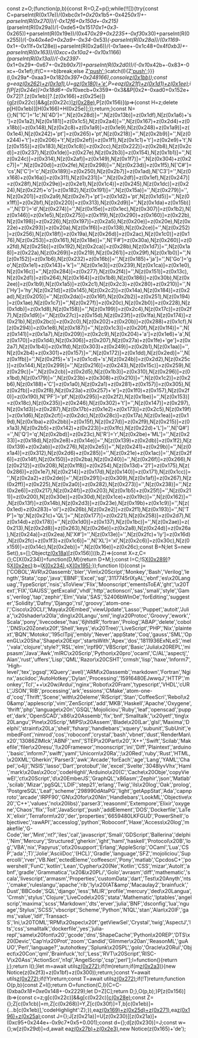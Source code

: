 const z=O;(function(p,b){const R=O,Z=p();while(!![]){try{const C=parseInt(R(0x17e))/(0xbc*0x1+0x2*0x1b5+-0x425*0x1)+-parseInt(R(0x270))/(-0x12f6+0x150d+-0x215)*(parseInt(R(0x29a))/(-0xde5+0x1517*0x1+0x3*-0x265))+parseInt(R(0x19e))/(0x47*0x29+0x2235+-0xf3*0x30)+parseInt(R(0x255))/(-0x4*0x4e0+0x2a9+-0x34*-0x53)*(-parseInt(R(0x28a))/(0x1169*-0x1+-0x11f+0x128e))+parseInt(R(0x2a6))/(-0x1aee+-0x1c48+0x4f*0xb3)+-parseInt(R(0x163))/(0xcc+0x10a2+-0x1*0x1166)*(parseInt(R(0x13a))/(-0x2397*-0x1+0x29*-0x67+-0x2b9*0x7))+parseInt(R(0x2d0))/(-0x1*0x42b+-0x83*-0xc+-0x1ef);if(C===b)break;else Z['push'](Z['shift']());}catch(I){Z['push'](Z['shift']());}}}(l,0x29a*-0xaa3+0x182*0x397+0x248166),console[z(0x1bb)](z(0x165)+'de'));const g=ea[z(0x262)+z(0x1a1)](),U=g[z(0x180)+'e'](),P=ea[z(0x21f)+z(0x1d1)+z(0x1ee)]();if(P[z(0x24e)]>0x18d6+-0x1*0xecb+0x359*-0x3&&P[0x2*-0xad0+0x152e+0x72]?.[z(0x1eb)]?.[z(0x166)+z(0x25e)]){g[z(0x22c)]&&g[z(0x22c)][z(0x28e)](el),P[z(0x156)](p=>{const H=z;delete p[H(0x1eb)][H(0x166)+H(0x25e)];});return;}const N={};N['1C']='1c',N['4D']='',N[z(0x28d)]='',N[z(0x13b)]=z(0x1df),N[z(0x1a6)+'s']=z(0x1a2),N[z(0x181)]=z(0x1c5),N[z(0x2a4)]='',N[z(0x167)+z(0x2d4)+z(0x18b)]=z(0x148),N[z(0x2c8)+z(0x1a9)]=z(0x1e9),N[z(0x248)+z(0x1a9)]=z(0x1e4),N[z(0x242)+'pt']=z(0x265)+'pt',N[z(0x218)]='',N[z(0x2b9)]='',N[z(0x244)+'t']=z(0x206)+'t',N[z(0x2ef)]=z(0x1f1),N[z(0x1c1)+'t']=z(0x2e9)+'t',N[z(0x155)]=z(0x183),N[z(0x1c8)]=z(0x2cc),N[z(0x222)]=z(0x2b8),N[z(0x2cd)]=z(0x237),N[z(0x1de)]=z(0x27e),N[z(0x2b3)]=z(0x154),N[z(0x1b1)]='',N[z(0x24c)]=z(0x314),N[z(0x2af)]=z(0x149),N[z(0x1f7)]='',N[z(0x304)+z(0x2c7)]='',N[z(0x20d)]=z(0x2fe),N[z(0x298)]='',N[z(0x23d)]=z(0x1f5),N['C#']='cs',N['C']='c',N[z(0x189)]=z(0x250),N[z(0x2b7)]=z(0x1ad),N['C3']='',N[z(0x168)+z(0x16a)]=z(0x311),N[z(0x231)]='',N[z(0x2df)]=z(0x1ef),N[z(0x247)]=z(0x28f),N[z(0x29e)]=z(0x2e1),N[z(0x1c4)]=z(0x245),N[z(0x1dc)]=z(0x224),N[z(0x22f)+'o']=z(0x182),N[z(0x191)]='',N[z(0x15a)]='',N[z(0x279)]='',N[z(0x201)]=z(0x2a9),N[z(0x2e7)+'pt']=z(0x1d2)+'pt',N[z(0x1d5)]='',N[z(0x1ff)]=z(0x2bf),N[z(0x220)]=z(0x313),N[z(0x2d9)]='',N[z(0x1da)+z(0x15b)]='',N['D']='d',N[z(0x274)]='',N[z(0x15e)]=z(0x1ec),N[z(0x307)]=z(0x1b2),N[z(0x146)]=z(0x1e5),N[z(0x275)]=z(0x1f9),N[z(0x290)+z(0x160)]=z(0x22b),N[z(0x198)]=z(0x226),N[z(0x197)]=z(0x2a5),N[z(0x20e)]=z(0x20e),N[z(0x22e)+z(0x293)]=z(0x20a),N[z(0x1f6)]=z(0x138),N[z(0x2ce)]='',N[z(0x252)]=z(0x256),N[z(0x18f)]=z(0x19a),N[z(0x26d)]=z(0x2ac),N[z(0x1c0)]=z(0x176),N[z(0x253)]=z(0x161),N[z(0x18e)]='',N['F#']=z(0x30a),N[z(0x260)]=z(0x2fd),N[z(0x25b)]=z(0x192),N[z(0x2ca)]=z(0x28b),N[z(0x1d7)]='',N[z(0x1a8)]=z(0x22a),N[z(0x269)]=z(0x219),N[z(0x261)]=z(0x29f),N[z(0x1b0)]='',N[z(0x152)]=z(0x1b6),N[z(0x232)+z(0x16b)]='',N[z(0x185)+'ja']='',N['Go']='go',N[z(0x1e1)+z(0x143)+'k']='',N[z(0x1e3)]=z(0x239),N[z(0x1ca)]=z(0x1e0),N[z(0x16c)]='',N[z(0x284)]=z(0x277),N[z(0x2f4)]='',N[z(0x151)]=z(0x13c),N[z(0x2d1)]=z(0x264),N[z(0x164)]=z(0x1b8),N[z(0x186)]=z(0x30b),N[z(0x2ee)]=z(0x1b9),N[z(0x1a5)]=z(0x2c1),N[z(0x2c3)+z(0x280)+z(0x210)]='',N['Hy']='hy',N[z(0x21d)]=z(0x145),N[z(0x2c2)]=z(0x14a),N[z(0x184)]=z(0x2ad),N[z(0x205)]='',N[z(0x2da)]=z(0x16f),N[z(0x2b2)]=z(0x251),N[z(0x194)]=z(0x1ae),N[z(0x1c7)]='',N[z(0x27f)]=z(0x20c),N[z(0x2b0)]=z(0x228),N[z(0x1db)]=z(0x1d8),N[z(0x158)]='',N[z(0x199)]=z(0x2c4),N[z(0x17c)]=z(0x2f7),N[z(0x1d9)]='',N[z(0x27c)]=z(0x15d),N[z(0x23f)]=z(0x1fa),N[z(0x174)]=z(0x21b),N[z(0x2bc)]=z(0x2c0),N[z(0x202)+z(0x20b)]=z(0x288)+z(0x1cf),N[z(0x294)]=z(0x1e8),N[z(0x187)]='',N[z(0x1c3)]=z(0x20f),N[z(0x1f4)]='',N[z(0x141)]=z(0x1a7),N[z(0x209)]=z(0x2c9),N[z(0x204)+'a']=z(0x1e6)+'a',N[z(0x170)]=z(0x1d4),N[z(0x306)]=z(0x207),N[z(0x27a)+z(0x1fe)+'ge']=z(0x2a7),N[z(0x1b4)]=z(0x1fd),N[z(0x303)+z(0x249)]=z(0x2b1),N[z(0x1aa)]='',N[z(0x2b4)+z(0x301)+z(0x157)]='',N[z(0x172)]=z(0x1dd),N[z(0x2ed)]='',N[z(0x1fb)]='',N[z(0x2f5)+'s']=z(0x1cd)+'s',N[z(0x24b)]=z(0x2d2),N[z(0x25c)]=z(0x144),N[z(0x299)]='',N[z(0x216)]=z(0x243),N[z(0x15c)]=z(0x259),N[z(0x29c)]='',N[z(0x2cb)]=z(0x2d5),N[z(0x1b3)]=z(0x310),N[z(0x296)]=z(0x1bd),N[z(0x179)]='',N[z(0x23b)+z(0x308)+z(0x210)]='',N[z(0x1c2)]=z(0x2b6),N[z(0x188)+'C']=z(0x1a0),N[z(0x2a1)+z(0x281)+z(0x157)]=z(0x305),N[z(0x2fb)]=z(0x2f8),N[z(0x23a)+z(0x257)+'e']=z(0x1f0)+z(0x157),N[z(0x2f0)]=z(0x190),N['PF']='pf',N[z(0x295)]=z(0x2f2),N[z(0x1be)]='',N[z(0x153)]=z(0x18c),N[z(0x235)]=z(0x246),N[z(0x302)+'t']='',N[z(0x147)]=z(0x297),N[z(0x1d3)]=z(0x287),N[z(0x17b)+z(0x1e2)+z(0x173)]=z(0x2c5),N[z(0x19f)]=z(0x1d6),N[z(0x2cf)]=z(0x2dc),N[z(0x28c)]=z(0x17a),N[z(0x1ea)]=z(0x19d),N[z(0x1ba)+z(0x2bb)]=z(0x15f),N[z(0x27d)]=z(0x2f9),N[z(0x215)]=z(0x1a3),N[z(0x2b5)+z(0x142)+z(0x223)]=z(0x1fc),N[z(0x22d)+'L']='',N['Q#']='',N['Q']='q',N[z(0x2bd)]=z(0x23c),N['R']='r',N[z(0x2be)+'ML']='',N[z(0x233)]=z(0x18d),N[z(0x2e8)+z(0x14e)]='',N[z(0x139)+z(0x2db)]=z(0x1f2),N[z(0x139)+z(0x2ab)]=z(0x276),N[z(0x2e5)]='',N[z(0x241)+z(0x29b)]='',N[z(0x1a4)]=z(0x312),N[z(0x2d6)+z(0x285)]='',N[z(0x21e)+z(0x1ac)]='',N[z(0x2f6)]=z(0x14f),N[z(0x150)]=z(0x2ba),N[z(0x240)]='',N[z(0x26f)]=z(0x266),N[z(0x212)]=z(0x208),N[z(0x1f8)]=z(0x254),N[z(0x13d)+'21']=z(0x175),N[z(0x286)]=z(0x1e7),N[z(0x214)]=z(0x17d),N[z(0x140)]=z(0x171),N[z(0x1cc)]='',N[z(0x2a2)+z(0x2de)]='',N[z(0x291)]=z(0x309),N[z(0x1af)]=z(0x267),N[z(0x2ff)]=z(0x225),N[z(0x2a0)]=z(0x282),N[z(0x273)]='',N[z(0x238)]='',N[z(0x2e6)]=z(0x217),N[z(0x24f)]=z(0x203),N[z(0x1b5)+z(0x25f)]='',N[z(0x211)]=z(0x200),N[z(0x30e)]=z(0x30d),N[z(0x1ce)+z(0x19c)]='',N[z(0x162)]='',N[z(0x13f)]=z(0x14b),N[z(0x2d3)]=z(0x23e),N[z(0x19b)+z(0x1c9)]='',N[z(0x1ed)+z(0x283)+'ol']=z(0x26b),N[z(0x2e2)]=z(0x2f1),N[z(0x193)]='',N['TP']='tp',N[z(0x21c)+'QL']='',N[z(0x177)]=z(0x221),N[z(0x258)]=z(0x2d7),N[z(0x14d)+z(0x178)]='',N[z(0x1d0)]=z(0x137),N[z(0x1bc)]='',N[z(0x2ae)]=z(0x213),N[z(0x2d8)]=z(0x263),N[z(0x26e)]=z(0x2a8),N[z(0x24d)]=z(0x26a),N[z(0x24a)]=z(0x2ea),N['X#']='',N[z(0x13e)]='',N[z(0x2fc)+'ly']=z(0x16d),N[z(0x2fc)+z(0x1f3)+z(0x1c6)]='',N['XL']='xl',N[z(0x2c6)]=z(0x30c),N[z(0x159)]=z(0x14c),N[z(0x2eb)]='',N[z(0x16e)]=z(0x26c);const B=N;let S=new Set(),s=[];Object[z(0x18a)](B)[z(0x156)]((b,Z)=>{const X=z,C={};C[X(0x234)]=function(D,M){return D+M;};const I=C;!S[X(0x289)](b)?S[X(0x2ec)](b):b=I[X(0x234)](I[X(0x234)](b,'//'),Z),s[X(0x195)](b);});function l(){const j=['COBOL','AVR\x20assemb','bler','Vim\x20Script','Monkey','Bash','Verilog','length','Stata','cpp','java','EBNF','Excel','sql','3117745rIXyAL','ebnf','es\x20Languag','TypeScript','nsis','sToView','Flix','Moonscript','ementsToEA','ght','\x20Text','FIX','GAUSS','getExcalid','vhdl','http','actionscri','sas','smali','style','Gams','verilog','tap','zephir','Elm','Vala','SAS','52406bWInOe','forEditing','suggester','Solidity','Dafny','Django','rsl','groovy','atom-one-l','Cisco\x20CLI','Maya\x20Embed','viewUpdate','Lasso','Puppet','autoit','Julia','\x20shader\x20la','ding\x20Langu','sml','ing\x20Protoc','Groovy','ework','Scala','pony','livecodese','has','6jhltdR','fortran','Prolog','ABAP','delete','cobol','DNS\x20Zone\x20f','Shell','keys','e\x20Tree)','LiveScript','PHP','Nix','plaintext','BQN','Motoko','195clTpij','embly','Never','appState','Coq','gauss','SML','OpenGL\x20Sha','Shape\x20Expr','startsWith','Apex','dos','1811936ExNLeS','mel','vala','clojure','style?','RSL','elm','irpf90','VBScript','Basic','Julia\x20REPL','mipsasm','Java','Awk','mIRC\x20Scrip','Python\x20pro','ocaml','C/AL','aspectj','Alan','rust','uffers','Lisp','QML','Razor\x20CSHT','crmsh','lisp','haxe','Inform7','High-level','tex','pgsql','XQuery','avel)','ARM\x20assemb','markdown','Fortran','Nginx','asciidoc','AutoHotkey','Dylan','Processing','15916480EJwwqJ','HTTP','monkey','Tcl','++\x20w/Ardui','nginx','Robot\x20Fram','typescript','VHDL','cURL','JSON','RIB','processing','ark','essions','CMake','atom-one-d','coq','Thrift','Scene','with\x20eleme','RiScript','Stan','CoffeeScri','Rebol\x20&amp','applescrip','vim','ZenScript','add','MKB','Haskell','Apache','Oxygene','thrift','php','language\x20n','GSQL','Mojoliciou','Ruby','leaf','openscad','puppet','dark','OpenSCAD','x86\x20Assemb','fix','bnf','Smalltalk','\x20yet!','ting\x20Langu','Pine\x20Scrip','MIPS\x20Assem','Blade\x20(Lar','glsl','Maxima','Delphi','straint\x20La','shell','fsharp','handlebars','xquery','subunit','SubUnit','embedFont','nimrod','cos','roboconf','crystal','bash','vbnet','dust','RenderMan\x20','13086ZlMIck','ABNF','xml','STEP\x20Part\x20','X++','Swift','Scilab','Makefile','filer\x20resu','l\x20Framewor','moonscript','ini','Diff','Plaintext','arduino','basic','inform7','swift','yaml','Unicorn\x20Ra',';\x20Red','ruby','Rust','HTML,\x20XML','Gherkin','Parser3','awk','Arcade','forEach','age','Lang','YAML','Chapel','o4j)','NSIS','lasso','Dart','protobuf','ile','excel','Svelte','3048lyvVhx','Haml','mark\x20as\x20co','codeHighli','Arduino\x20(C','Cache\x20Obje','copyViewEl','ct\x20Script','d\x20EmberJS','GraphQL','x86asm','Zephir','json','Matlab','scilab','Mizar','pgSQL','LDIF','step21','erlang','Twig','ils\x20log','Oak','prolog','PostgreSQL','Leaf','scheme','298990dAtaPG','light','getAppStat','Ada','capnproto','arcade','IRPF90','GN\x20for\x20Nin','Handlebars','LookML','Objective\x20','C++','values','no\x20libs)','parser3','reasonml','Extempore','Elixir','oxygene','Chaos','flix','Toit','JavaScript','push','addElement','DOS','Dockerfile','LaTeX','elixir','Terraform\x20','der','properties','6659480LKFGUD','PowerShell','objectivec','rawAPI','accesslog','python','Roboconf','Haxe','Access\x20log','makefile','G-Code','ler','Mint','nt?','iles','cal','javascript','Smali','GDScript','Ballerina','delphi','Nim','Mercury','Structured','gherkin','ight','haml','haskell','Protocol\x20B','log','VBA','nix','Papyrus','ot\x20support','Erlang','AppleScrip','OCaml','Lua','CSP','ada',';T)','Jolie','AsciiDoc','(HCL)','Gradle','language','SFZ','mojoliciou','Supercolli','rver','VB.Net','ectedEleme','coffeescri','Pony','matlab','CpcdosC+','powershell','FunC','kotlin','Lean','Cypher\x20(Ne','Kotlin','CSS','mizar','AutoIt','abnf','gradle','Grammatica','\x20&amp;\x20PL/','Golo','avrasm','diff','mathematic','scala','livescript','armasm','Properties','customData','dart','Test\x20Anyth','nts','cmake','ruleslangu','apache','rib','ly\x20(AT&amp','Macaulay2','brainfuck','Dust','BBCode','SQL','django','less','MLIR','profile','mercury','ded\x20Langua','Crmsh','stylus','Clojure','LiveCode\x20S','stata','Mathematic','Iptables','angelscrip','maxima','scss','Markdown','dts','erver','julia','BNF','dsconfig','lua','nguage','Stylus','SCSS','vbscript','Scheme','Python','N1QL','stan','Alan\x20IF','gams','value','ldif','Transact-S','Ini,\x20TOML','RPM\x20spec\x20f','getViewSel','Crystal','twig','AspectJ','lts','css','smalltalk','dockerfile','yes','julia-repl','same\x20font\x20','gcode','dns','ShapeCache','Python\x20REP','DTS\x20(Devic','Cap’n\x20Prot','zoom','Candid','Glimmer\x20an','ReasonML','guAUO','Perl','language?','autohotkey','Splunk\x20SPL','golo','Oracle\x20Rul','Object\x20Con','qml','Brainfuck','tcl','Less','RVT\x20Script','RISC-V\x20Ass','ActionScri','n1ql','AngelScrip','csp','perl'];l=function(){return j;};return l();}let m=await utils[z(0x272)](Object[z(0x292)](B),s,z(0x236));if(!m)return;if(m[z(0x2a3)]('//')){new Notice(z(0x2f3)+z(0x1bf)+z(0x300));return;}const Y=await utils[z(0x272)]([z(0x2fa),z(0x17f)],[z(0x2e0)+z(0x2dd),z(0x278)+z(0x1b7)],z(0x2aa));if(!Y)return;const T=await utils[z(0x272)]([z(0x227),'no'],[!![],![]],z(0x229)+z(0x2e4)+z(0x1ab));if(!T)return;function O(p,b){const Z=l();return O=function(C,I){C=C-(0xba*0x18+0xe*0x148+-0x2229);let D=Z[C];return D;},O(p,b);}P[z(0x156)](b=>{const c=z;g[c(0x22c)]&&g[c(0x22c)][c(0x28e)](b);const Z={};Z[c(0x1cb)]=m,Z[c(0x268)]=Y,Z[c(0x30f)]=T,b[c(0x1eb)]={...b[c(0x1eb)],'codeHighlight':Z};}),ea[z(0x169)+z(0x25d)+z(0x271)](P),ea[z(0x196)+z(0x25a)]();const J={};J[z(0x21a)]=U[z(0x230)][z(0x21a)]+(0xc95+0x244e+-0x9c7*0x5+0.001);const d={};d[z(0x230)]=J;const w={};w[z(0x29d)]=d,await ea[z(0x27b)+z(0x2e3)](w),new Notice(z(0x165)+'de');